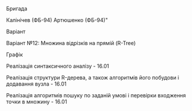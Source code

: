 Бригада

Калінічев (ФБ-94) Артюшенко (ФБ-94)"

Варіант

Варіант №12: Множина відрізків на прямій (R-Tree)

Графік

Реалізація синтаксичного аналізу - 16.01


Реалізація структури R-дерева, а також алгоритмів його побудови і додавання вузла - 16.01


Реалізація алгоритмів пошуку по заданій умові і перевірки входження точки в множину - 16.01
